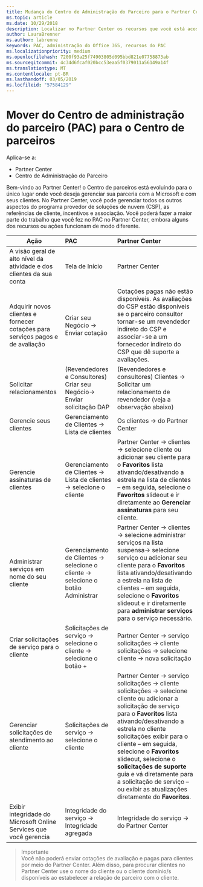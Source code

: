 ```yaml
---
title: Mudança do Centro de Administração do Parceiro para o Partner Center
ms.topic: article
ms.date: 10/29/2018
description: Localizar no Partner Center os recursos que você está acostumado a usar no Centro de Administração do Parceiro
author: LauraBrenner
ms.author: labrenne
keywords: PAC, administração do Office 365, recursos do PAC
ms.localizationpriority: medium
ms.openlocfilehash: 7200f93a25f74903805d095bbd821e07758873ab
ms.sourcegitcommit: 4c34d6fcaf020bcc53eaa5f0379011a56149a14f
ms.translationtype: MT
ms.contentlocale: pt-BR
ms.lasthandoff: 03/05/2019
ms.locfileid: "57584129"
---
```

# <a name="moving-from-partner-admin-center-pac-to-the-partner-center"></a>Mover do Centro de administração do parceiro (PAC) para o Centro de parceiros

Aplica-se a:
- Partner Center
- Centro de Administração do Parceiro

Bem-vindo ao Partner Center! o Centro de parceiros está evoluindo para o único lugar onde você deseja gerenciar sua parceria com a Microsoft e com seus clientes. No Partner Center, você pode gerenciar todos os outros aspectos do programa provedor de soluções de nuvem (CSP), as referências de cliente, incentivos e associação. Você poderá fazer a maior parte do trabalho que você fez no PAC no Partner Center, embora alguns dos recursos ou ações funcionam de modo diferente. 


|**Ação**   |**PAC**   |**Partner Center**   |
|--------------|:--------------|:---------------|
|A visão geral de alto nível da atividade e dos clientes da sua conta|Tela de Início|Partner Center|
|Adquirir novos clientes e fornecer cotações para serviços pagos e de avaliação|Criar seu Negócio -> Enviar cotação|Cotações pagas não estão disponíveis. As avaliações do CSP estão disponíveis se o parceiro consultor tornar-se um revendedor indireto do CSP e associar-se a um fornecedor indireto do CSP que dê suporte a avaliações. |
|Solicitar relacionamentos|(Revendedores e Consultores) Criar seu Negócio-> Enviar solicitação DAP|(Revendedores e consultores) Clientes -> Solicitar um relacionamento de revendedor (veja a observação abaixo)|
|Gerencie seus clientes|Gerenciamento de Clientes -> Lista de clientes|Os clientes -> do Partner Center|
|Gerencie assinaturas de clientes|Gerenciamento de Clientes -> Lista de clientes -> selecione o cliente|Partner Center -> clientes -> selecione cliente ou adicionar seu cliente para o **Favoritos** lista ativando/desativando a estrela na lista de clientes – em seguida, selecione o **Favoritos** slideout e ir diretamente ao  **Gerenciar assinaturas** para seu cliente.|
|Administrar serviços em nome do seu cliente|Gerenciamento de Clientes -> selecione o cliente -> selecione o botão Administrar|Partner Center -> clientes -> selecione administrar serviços na lista suspensa-> selecione serviço ou adicionar seu cliente para o **Favoritos** lista ativando/desativando a estrela na lista de clientes – em seguida, selecione o **Favoritos**  slideout e ir diretamente para **administrar serviços** para o serviço necessário.|
|Criar solicitações de serviço para o cliente|Solicitações de serviço -> selecione o cliente -> selecione o botão + | Partner Center -> serviço solicitações -> cliente solicitações -> selecione cliente -> nova solicitação|
|Gerenciar solicitações de atendimento ao cliente| Solicitações de serviço -> selecione o cliente|Partner Center -> serviço solicitações -> cliente solicitações -> selecione cliente ou adicionar a solicitação de serviço para o **Favoritos** lista ativando/desativando a estrela no cliente solicitações exibir para o cliente – em seguida, selecione o  **Favoritos** slideout, selecione o **solicitações de suporte** guia e vá diretamente para a solicitação de serviço – ou exibir as atualizações diretamente do **Favoritos**.|
|Exibir integridade do Microsoft Online Services que você gerencia|Integridade do serviço -> Integridade agregada|Integridade do serviço -> do Partner Center|

>Importante<br>
Você não poderá enviar cotações de avaliação e pagas para clientes por meio do Partner Center. Além disso, para procurar clientes no Partner Center use o nome do cliente ou o cliente domínio/s disponíveis ao estabelecer a relação de parceiro com o cliente.